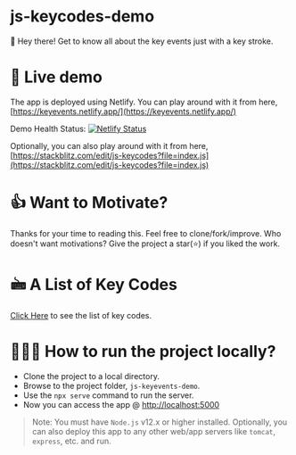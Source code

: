 # js-keycodes-demo
👋 Hey there! Get to know all about the key events just with a key stroke.
# 🚀 Live demo
The app is deployed using Netlify. You can play around with it from here,
[https://keyevents.netlify.app/](https://keyevents.netlify.app/)

Demo Health Status: [![Netlify Status](https://api.netlify.com/api/v1/badges/246b2856-19c2-4886-b2e3-81417556e204/deploy-status)](https://app.netlify.com/sites/keyevents/deploys)

Optionally, you can also play around with it from here, [https://stackblitz.com/edit/js-keycodes?file=index.js](https://stackblitz.com/edit/js-keycodes?file=index.js)
# 👍 Want to Motivate?
Thanks for your time to reading this. Feel free to clone/fork/improve. Who doesn't want motivations? Give the project a star(⭐) if you liked the work.

# 🖮 A List of Key Codes
[Click Here](./KEYCODE.md) to see the list of key codes.

# 🏃🏿‍♂️ How to run the project locally?
- Clone the project to a local directory.
- Browse to the project folder, `js-keyevents-demo`.
- Use the `npx serve` command to run the server.
- Now you can access the app @ [http://localhost:5000](http://localhost:5000)

> Note: You must have `Node.js` v12.x or higher installed. Optionally, you can also deploy this app to any other web/app servers like `tomcat`, `express`, etc. and run.


